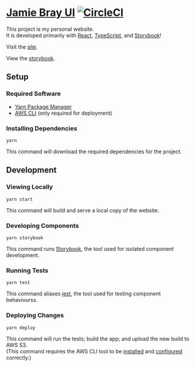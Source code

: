 # [Jamie Bray UI][Live Site] [![CircleCI](https://circleci.com/gh/Jumbub/jamiebray-ui/tree/master.svg?style=svg)](https://circleci.com/gh/Jumbub/jamiebray-ui/tree/master)

This project is my personal website.<br>
It is developed primarily with [React][React], [TypeScript][TypeScript], and [Storybook][Storybook]!

Visit the [site][Live Site].

View the [storybook][Live Storybook].

## Setup

### Required Software

- [Yarn Package Manager][Yarn]
- [AWS CLI][AWS CLI Install] (only required for deployment)

### Installing Dependencies

`yarn`

This command will download the required dependencies for the project.

## Development

### Viewing Locally

`yarn start`

This command will build and serve a local copy of the website.

### Developing Components

`yarn storybook`

This command runs [Storybook][Storybook], the tool used for isolated component development.

### Running Tests

`yarn test`

This command aliases [jest][Jest], the tool used for testing component behaviourss.

### Deploying Changes

`yarn deploy`

This command will run the tests; build the app; and upload the new build to AWS S3.<br>
(This command requires the AWS CLI tool to be [installed][AWS CLI Install] and [configured][AWS CLI Configure] correctly.)


[Yarn]: https://yarnpkg.com/en/docs/install
[Live Site]: https://jamiebray.me/
[Live Storybook]: https://storybook.jamiebray.me/
[TypeScript]: https://www.typescriptlang.org/
[React]: https://reactjs.org/
[Jest]: https://jestjs.io/
[Storybook]: https://storybook.js.org/
[AWS CLI Install]: https://docs.aws.amazon.com/cli/latest/userguide/
[AWS CLI Configure]: https://docs.aws.amazon.com/cli/latest/userguide/cli-chap-configure.html
